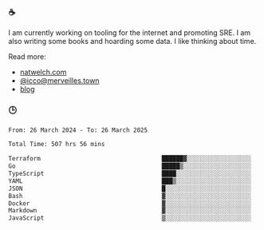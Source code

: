 ### ☕

I am currently working on tooling for the internet and promoting SRE. I am also writing some books and hoarding some data. I like thinking about time. 

Read more:

 - [natwelch.com](https://natwelch.com)
 - [@icco@merveilles.town](https://merveilles.town/@icco)
 - [blog](https://writing.natwelch.com)

### 🕒

<!--START_SECTION:waka-->

```txt
From: 26 March 2024 - To: 26 March 2025

Total Time: 507 hrs 56 mins

Terraform                                  ██████▓░░░░░░░░░░░░░░░░░░   26.31 %
Go                                         █████▒░░░░░░░░░░░░░░░░░░░   21.03 %
TypeScript                                 ████░░░░░░░░░░░░░░░░░░░░░   15.45 %
YAML                                       ███▒░░░░░░░░░░░░░░░░░░░░░   12.70 %
JSON                                       █░░░░░░░░░░░░░░░░░░░░░░░░   04.48 %
Bash                                       ▓░░░░░░░░░░░░░░░░░░░░░░░░   03.26 %
Docker                                     ▓░░░░░░░░░░░░░░░░░░░░░░░░   02.92 %
Markdown                                   ▓░░░░░░░░░░░░░░░░░░░░░░░░   02.19 %
JavaScript                                 ▒░░░░░░░░░░░░░░░░░░░░░░░░   01.85 %
```

<!--END_SECTION:waka-->
